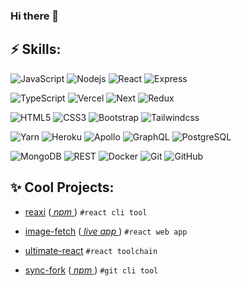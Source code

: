 ### Hi there 👋

## ⚡ Skills:

![JavaScript](https://img.shields.io/badge/-JavaScript-black?style=flat-square&logo=javascript)
![Nodejs](https://img.shields.io/badge/-Nodejs-black?style=flat-square&logo=Node.js)
![React](https://img.shields.io/badge/-React-black?style=flat-square&logo=react)
![Express](https://img.shields.io/badge/-Express-black?style=flat-square)

![TypeScript](https://img.shields.io/badge/-TypeScript-007acc?style=flat-square&logo=TypeScript&logoColor=white)
![Vercel](https://img.shields.io/badge/-vercel-efefef?style=flat-square&logo=vercel&logoColor=000)
![Next](https://img.shields.io/badge/-Next-efefef?style=flat-square&logo=next.js&logoColor=000)
![Redux](https://img.shields.io/badge/-redux-764abc?style=flat-square&logo=redux&logoColor=white)

![HTML5](https://img.shields.io/badge/-HTML5-E34F26?style=flat-square&logo=html5&logoColor=white)
![CSS3](https://img.shields.io/badge/-CSS3-1572B6?style=flat-square&logo=css3)
![Bootstrap](https://img.shields.io/badge/-Bootstrap-563D7C?style=flat-square&logo=bootstrap)
![Tailwindcss](https://img.shields.io/badge/-Tailwindcss-38B2AC?style=flat-square&logo=tailwind-css&logoColor=fff)

![Yarn](https://img.shields.io/badge/-Yarn-2C8EBB?style=flat-square&logo=yarn&logoColor=fff)
![Heroku](https://img.shields.io/badge/-Heroku-430098?style=flat-square&logo=heroku)
![Apollo](https://img.shields.io/badge/-Apollo-311C87?style=flat-square&logo=apollo%20graphql)
![GraphQL](https://img.shields.io/badge/-GraphQL-E10098?style=flat-square&logo=graphql)
![PostgreSQL](https://img.shields.io/badge/-PostgreSQL-336791?style=flat-square&logo=postgresql)

![MongoDB](https://img.shields.io/badge/-MongoDB-black?style=flat-square&logo=mongodb)
![REST](https://img.shields.io/badge/-REST-black?style=flat-square)
![Docker](https://img.shields.io/badge/-Docker-black?style=flat-square&logo=docker)
![Git](https://img.shields.io/badge/-Git-black?style=flat-square&logo=git)
![GitHub](https://img.shields.io/badge/-GitHub-181717?style=flat-square&logo=github)


## ✨ Cool Projects:

- [reaxi](https://github.com/Andrew-Colman/reaxi) ([ _npm_ ](https://www.npmjs.com/package/reaxi)) ```#react cli tool```

- [image-fetch](https://github.com/Andrew-Colman/image-fetch) ([ _live app_ ](https://image-fetch.vercel.app/)) ```#react web app```

- [ultimate-react](https://github.com/Andrew-Colman/ultimate-react) ```#react toolchain```

- [sync-fork](https://github.com/Andrew-Colman/sync-fork) ([ _npm_ ](https://www.npmjs.com/package/sync-fork)) ```#git cli tool```


<!---
Here are some ideas to get you started:

- 🔭 I’m currently working on ...
- 🌱 I’m currently learning ...
- 👯 I’m looking to collaborate on ...
- 🤔 I’m looking for help with ...
- 💬 Ask me about ...
- 📫 How to reach me: ...
- 😄 Pronouns: ...
- ⚡ Fun fact: ...
-->
